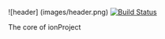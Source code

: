 ![header] (images/header.png)
[![Build Status](https://travis-ci.org/ionProject/ion_core.svg?branch=master)](https://travis-ci.org/ionProject/ion_core)

The core of ionProject
